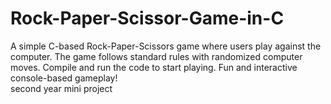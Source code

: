 # Rock-Paper-Scissor-Game-in-C
A simple C-based Rock-Paper-Scissors game where users play against the computer. The game follows standard rules with randomized computer moves. Compile and run the code to start playing. Fun and interactive console-based gameplay!
<br>
second year mini project
